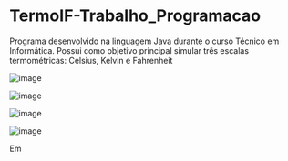 # TermoIF-Trabalho_Programacao
Programa desenvolvido na linguagem Java durante o curso Técnico em Informática. Possui como objetivo principal simular três escalas termométricas: Celsius, Kelvin e Fahrenheit

![image](https://user-images.githubusercontent.com/88253809/148815245-313f400e-d77e-40c6-9578-d0337ab8ca91.png)

![image](https://user-images.githubusercontent.com/88253809/148815302-d515ed9d-f70e-4489-81af-5e3c404e0442.png)

![image](https://user-images.githubusercontent.com/88253809/148815601-eb9cffaa-8ca0-4cfd-8284-402fd16e67cf.png)

![image](https://user-images.githubusercontent.com/88253809/148815653-86dccea5-dfc8-4ba9-a8e8-fadef297dd16.png)

Em
